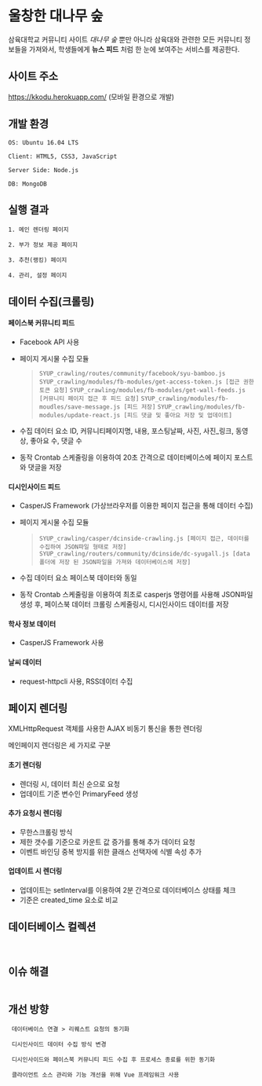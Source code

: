 울창한 대나무 숲
================

삼육대학교 커뮤니티 사이트 *대나무 숲* 뿐만 아니라	삼육대와 관련한 모든 커뮤니티 정보들을 가져와서,	학생들에게 **뉴스 피드** 처럼 한 눈에 보여주는 서비스를 제공한다.

사이트 주소
-----------------
https://kkodu.herokuapp.com/ (모바일 환경으로 개발)

## 개발 환경
```
OS: Ubuntu 16.04 LTS

Client: HTML5, CSS3, JavaScript

Server Side: Node.js

DB: MongoDB
```

## 실행 결과
```
1. 메인 렌더링 페이지

2. 부가 정보 제공 페이지

3. 추천(랭킹) 페이지

4. 관리, 설정 페이지
```  

## 데이터 수집(크롤링)

#### 페이스북 커뮤니티 피드
  - Facebook API 사용
  
  - 페이지 게시물 수집 모듈
    > `SYUP_crawling/routes/community/facebook/syu-bamboo.js`
    > `SYUP_crawling/modules/fb-modules/get-access-token.js [접근 권한 토큰 요청]`
    > `SYUP_crawling/modules/fb-modules/get-wall-feeds.js [커뮤니티 페이지 접근 후 피드 요청]`
    > `SYUP_crawling/modules/fb-moudles/save-message.js [피드 저장]`
    > `SYUP_crawling/modules/fb-modules/update-react.js [피드 댓글 및 좋아요 저장 및 업데이트]`
  
  - 수집 데이터 요소
    ID, 커뮤니티페이지명, 내용, 포스팅날짜, 사진, 사진_링크, 동영상, 좋아요 수, 댓글 수
  
  - 동작
    Crontab 스케줄링을 이용하여 20초 간격으로 데이터베이스에 페이지 포스트와 댓글을 저장
    
#### 디시인사이드 피드
  - CasperJS Framework (가상브라우저를 이용한 페이지 접근을 통해 데이터 수집)
  
  - 페이지 게시물 수집 모듈
    > `SYUP_crawling/casper/dcinside-crawling.js [페이지 접근, 데이터를 수집하여 JSON파일 형태로 저장]`
    > `SYUP_crawling/routers/community/dcinside/dc-syugall.js [data폴더에 저장 된 JSON파일을 가져와 데이터베이스에 저장]`
  
  - 수집 데이터 요소
    페이스북 데이터와 동일
  
  - 동작
    Crontab 스케줄링을 이용하여 최초로 casperjs 명령어를 사용해 JSON파일 생성 후, 
    페이스북 데이터 크롤링 스케줄링시, 디시인사이드 데이터를 저장
    
#### 학사 정보 데이터
  - CasperJS Framework 사용
  
#### 날씨 데이터
  - request-httpcli 사용, RSS데이터 수집


## 페이지 렌더링

XMLHttpRequest 객체를 사용한 AJAX 비동기 통신을 통한 렌더링

메인페이지 렌더링은 세 가지로 구분
 
 #### 초기 렌더링
  - 렌더링 시, 데이터 최신 순으로 요청
  - 업데이트 기준 변수인 PrimaryFeed 생성
  
 #### 추가 요청시 렌더링
  - 무한스크롤링 방식
  - 제한 갯수를 기준으로 카운트 값 증가를 통해 추가 데이터 요청
  - 이벤트 바인딩 중복 방지를 위한 클래스 선택자에 식별 속성 추가
  
 #### 업데이트 시 렌더링
  - 업데이트는 setInterval를 이용하여 2분 간격으로 데이터베이스 상태를 체크
  - 기준은 created_time 요소로 비교
  

## 데이터베이스 컬렉션
```
    
```

## 이슈 해결
```

```

## 개선 방향
```
 데이터베이스 연결 > 리퀘스트 요청의 동기화
 
 디시인사이드 데이터 수집 방식 변경
 
 디시인사이드와 페이스북 커뮤니티 피드 수집 후 프로세스 종료를 위한 동기화
 
 클라이언트 소스 관리와 기능 개선을 위해 Vue 프레임워크 사용
```
